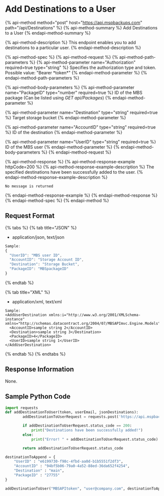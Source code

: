 # Add Destinations to a User

{% api-method method="post" host="https://api.mspbackups.com" path="/api/Destinations" %}
{% api-method-summary %}
Add Destinations to a User
{% endapi-method-summary %}

{% api-method-description %}
This endpoint enables you to add destinations to a particular user.
{% endapi-method-description %}

{% api-method-spec %}
{% api-method-request %}
{% api-method-path-parameters %}
{% api-method-parameter name="Authorization" required=true type="string" %}
Specifies the authorization type and token. Possible value: "Bearer \*token\*"
{% endapi-method-parameter %}
{% endapi-method-path-parameters %}

{% api-method-body-parameters %}
{% api-method-parameter name="PackageID" type="number" required=true %}
ID of the MBS package \(Can be listed using _GET api/Packages_\)
{% endapi-method-parameter %}

{% api-method-parameter name="Destination" type="string" required=true %}
Target storage bucket
{% endapi-method-parameter %}

{% api-method-parameter name="AccountID" type="string" required=true %}
ID of the destination
{% endapi-method-parameter %}

{% api-method-parameter name="UserID" type="string" required=true %}
ID of the MBS user
{% endapi-method-parameter %}
{% endapi-method-body-parameters %}
{% endapi-method-request %}

{% api-method-response %}
{% api-method-response-example httpCode=200 %}
{% api-method-response-example-description %}
The specified destinations have been successfully added to the user.
{% endapi-method-response-example-description %}

```text
No message is returned
```
{% endapi-method-response-example %}
{% endapi-method-response %}
{% endapi-method-spec %}
{% endapi-method %}

## Request Format

{% tabs %}
{% tab title="JSON" %}
* application/json, text/json

```javascript
Sample:
{
  "UserID": "MBS user ID",
  "AccountID": "Storage Account ID",
  "Destination": "Storage Bucket",
  "PackageID": "MBSpackageID"
}
```
{% endtab %}

{% tab title="XML" %}
* application/xml, text/xml

```markup
Sample:
<AddUserDestination xmlns:i="http://www.w3.org/2001/XMLSchema-instance" xmlns="http://schemas.datacontract.org/2004/07/MBSAPImvc.Engine.Models">
  <AccountID>sample string 2</AccountID>
  <Destination>sample string 3</Destination>
  <PackageID>4</PackageID>
  <UserID>sample string 1</UserID>
</AddUserDestination>
```
{% endtab %}
{% endtabs %}

## Response Information

None.

## Sample Python Code

```python
import requests
def addDestinationToUser(token, userEmail, jsonDestinations):
        addDestinationToUserRequest = requests.post('https://api.mspbackups.com/api/Destinations', headers = { "Authorization": "Bearer " + token}, json = jsonDestinations)

        if addDestinationToUserRequest.status_code == 200:
            print("Destinations have been successfully added!")
        else:
            print("Error! " + addDestinationToUserRequest.status_code)

        return addDestinationToUserRequest.status_code

destinationToAppend = {
    "UserID" : "e6199730-f98c-4fbd-aa0d-b1b5551f2df3",
    "AccountID" : "94bf5b06-79a0-4a52-88ed-36da652f4254",
    "Destination" : "main",
    "PackageID" : "27755"
}

addDestinationToUser("MBSAPItoken", "user@company.com", destinationToAppend)
```

